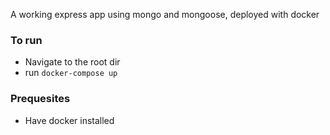 A working express app using mongo and mongoose, deployed with docker

### To run
- Navigate to the root dir
- run `docker-compose up`

### Prequesites
- Have docker installed
